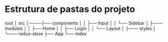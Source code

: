 # Estrutura de pastas do projeto

root
│    src
│────├── components
│    │   ├── Input
│    │   └── Sidebar
│    ├─── modules
│    │   	├── Home
│    │   	├── Login
│    │   	└── Layout
│    ├─── styles
│    └─── redux-store
├── App
└── index
